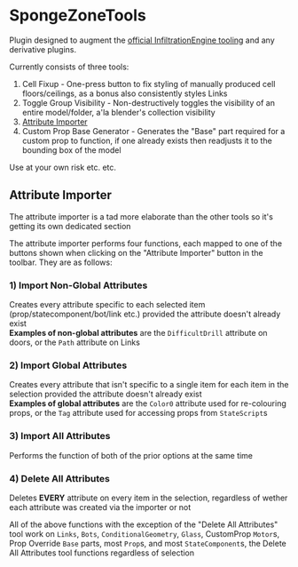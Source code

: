 # SpongeZoneTools
Plugin designed to augment the [official InfiltrationEngine tooling](https://github.com/MoonstoneSkies/InfiltrationEngine-Custom-Missions) and any derivative plugins.

Currently consists of three tools:
1) Cell Fixup - One-press button to fix styling of manually produced cell floors/ceilings, as a bonus also consistently styles Links
2) Toggle Group Visibility - Non-destructively toggles the visibility of an entire model/folder, a'la blender's collection visibility
3) [Attribute Importer](#attribute-importer)
4) Custom Prop Base Generator - Generates the "Base" part required for a custom prop to function, if one already exists then readjusts it to the bounding box of the model

Use at your own risk etc. etc.

## Attribute Importer
The attribute importer is a tad more elaborate than the other tools so it's getting its own dedicated section  

The attribute importer performs four functions, each mapped to one of the buttons shown when clicking on the "Attribute Importer" button in the toolbar. They are as follows:

### 1) Import Non-Global Attributes
Creates every attribute specific to each selected item (prop/statecomponent/bot/link etc.) provided the attribute doesn't already exist  
**Examples of non-global attributes** are the `DifficultDrill` attribute on doors, or the `Path` attribute on Links  

### 2) Import Global Attributes
Creates every attribute that isn't specific to a single item for each item in the selection provided the attribute doesn't already exist  
**Examples of global attributes** are the `Color0` attribute used for re-colouring props, or the `Tag` attribute used for accessing props from `StateScript`s

### 3) Import All Attributes
Performs the function of both of the prior options at the same time

### 4) Delete All Attributes
Deletes **EVERY** attribute on every item in the selection, regardless of wether each attribute was created via the importer or not

All of the above functions with the exception of the "Delete All Attributes" tool work on `Links`, `Bots`, `ConditionalGeometry`, `Glass`, CustomProp `Motor`s, Prop Override `Base` parts, most `Prop`s, and most `StateComponent`s, the Delete All Attributes tool functions regardless of selection
